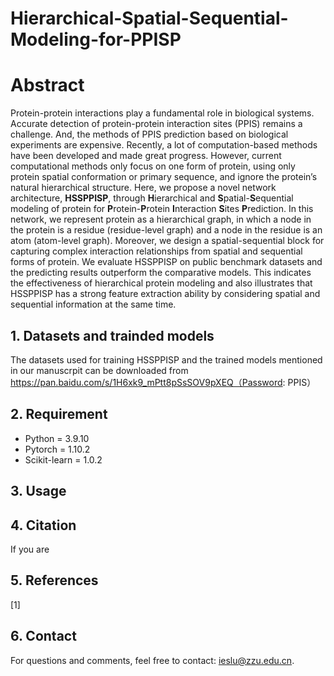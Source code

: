 # Hierarchical-Spatial-Sequential-Modeling-for-PPISP


# Abstract
Protein-protein interactions play a fundamental role in biological systems. Accurate detection of protein-protein interaction sites (PPIS) remains a challenge. And, the methods of PPIS prediction based on biological experiments are expensive. Recently, a lot of computation-based methods have been developed and made great progress. However, current computational methods only focus on one form of protein, using only protein spatial conformation or primary sequence, and ignore the protein’s natural hierarchical structure. Here, we propose a novel network architecture, **HSSPPISP**, through **H**ierarchical and **S**patial-**S**equential modeling of protein for **P**rotein-**P**rotein **I**nteraction **S**ites **P**rediction. In this network, we represent protein as a hierarchical graph, in which a node in the protein is a residue (residue-level graph) and a node in the residue is an atom (atom-level graph). Moreover, we design a spatial-sequential block for capturing complex interaction relationships from spatial and sequential forms of protein. We evaluate HSSPPISP on public benchmark datasets and the predicting results outperform the comparative models. This indicates the effectiveness of hierarchical protein modeling and also illustrates that HSSPPISP has a strong feature extraction ability by considering spatial and sequential information at the same time.


## 1. Datasets and trainded models
The datasets used for training HSSPPISP and the trained models mentioned in our manuscrpit can be downloaded from https://pan.baidu.com/s/1H6xk9_mPtt8pSsSOV9pXEQ（Password: PPIS）

## 2. Requirement
* Python = 3.9.10  
* Pytorch = 1.10.2  
* Scikit-learn = 1.0.2

## 3. Usage


## 4. Citation
If you are 




## 5. References
[1] 


## 6. Contact
For questions and comments, feel free to contact: ieslu@zzu.edu.cn.
